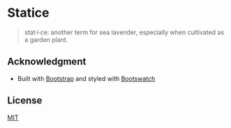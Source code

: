 # Statice

> stat·i·ce: another term for sea lavender, especially when cultivated as a garden plant.

## Acknowledgment

- Built with [Bootstrap](https://getbootstrap.com/) and styled with [Bootswatch](https://bootswatch.com/)

## License

[MIT](https://choosealicense.com/licenses/mit/)
